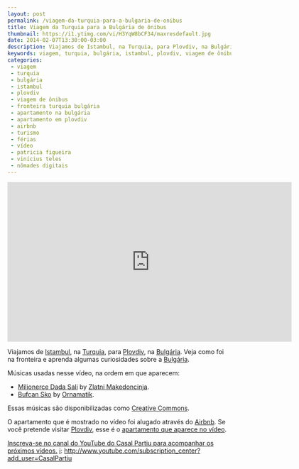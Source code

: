 ```yaml
---
layout: post
permalink: /viagem-da-turquia-para-a-bulgaria-de-onibus
title: Viagem da Turquia para a Bulgária de ônibus
thumbnail: https://i1.ytimg.com/vi/H3YqW8bCF34/maxresdefault.jpg
date: 2014-02-07T13:30:00-03:00
description: Viajamos de Istambul, na Turquia, para Plovdiv, na Bulgária. Veja como foi na fronteira e aprenda algumas curiosidades sobre a Bulgária.
keywords: viagem, turquia, bulgária, istambul, plovdiv, viagem de ônibus, fronteira turquia bulgária, apartamento na bulgária, apartamento em plovdiv, airbnb, turismo, férias, vídeo, patricia figueira, vinícius teles, nômades digitais
categories:
 - viagem
 - turquia
 - bulgária
 - istambul
 - plovdiv
 - viagem de ônibus
 - fronteira turquia bulgária
 - apartamento na bulgária
 - apartamento em plovdiv
 - airbnb
 - turismo
 - férias
 - vídeo
 - patricia figueira
 - vinícius teles
 - nômades digitais
---
```

<div class="center">
<iframe width="640" height="360" src="http://www.youtube.com/embed/H3YqW8bCF34" frameborder="0" allowfullscreen></iframe>
</div>

Viajamos de [Istambul][is], na [Turquia][t], para [Plovdiv][pl], na [Bulgária][b]. Veja como foi na fronteira e aprenda algumas curiosidades sobre a [Bulgária][b].

Músicas usadas nesse vídeo, na ordem em que aparecem:

* [Milionerce Dada Sali][m1] by [Zlatni Makedoncinja][a1].
* [Bufcan Sko][m2] by [Ornamatik][a2].

Essas músicas são disponibilizadas como [Creative Commons][cc].

O apartamento que é mostrado no vídeo foi alugado através do [Airbnb][a]. Se você pretende visitar [Plovdiv][pl], esse é o [apartamento que aparece no vídeo][aa].

[Inscreva-se no canal do YouTube do Casal Partiu para acompanhar os próximos vídeos.][i] 
[i]: http://www.youtube.com/subscription_center?add_user=CasalPartiu

[i]:     http://www.youtube.com/subscription_center?add_user=CasalPartiu
[is]:    http://wikitravel.org/pt/Istambul
[t]:     http://wikitravel.org/pt/Turquia
[pl]:    http://wikitravel.org/en/Plovdiv
[b]:     http://wikitravel.org/pt/Bulg%C3%A1ria

[m1]:    http://freemusicarchive.org/music/Ork_Zlatni_Makedoncinja/Live_at_the_2013_Golden_Festival_1545/Milionerce_Dada_Sali
[a1]:    http://freemusicarchive.org/music/Ork_Zlatni_Makedoncinja/
[m2]:    http://freemusicarchive.org/music/Ornamatik/Live_at_the_2014_Golden_Festival_1808/Bufcan_Sko
[a2]:    http://freemusicarchive.org/music/Ornamatik/
[cc]:    http://creativecommons.org.br/

[a]:     http://www.airbnb.com.br/c/vteles
[aa]:    https://pt.airbnb.com/rooms/270888